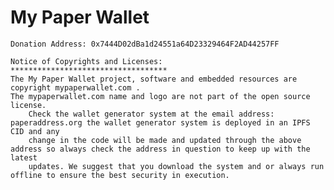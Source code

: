 # My Paper Wallet

	Donation Address: 0x7444D02dBa1d24551a64D23329464F2AD44257FF

	Notice of Copyrights and Licenses:
	***********************************
	The My Paper Wallet project, software and embedded resources are copyright mypaperwallet.com . 
	The mypaperwallet.com name and logo are not part of the open source license.
        Check the wallet generator system at the email address: paperaddress.org the wallet generator system is deployed in an IPFS CID and any 
        change in the code will be made and updated through the above address so always check the address in question to keep up with the latest 
        updates. We suggest that you download the system and or always run offline to ensure the best security in execution.


